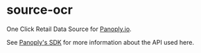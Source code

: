 # source-ocr

One Click Retail Data Source for [Panoply.io](http://panoply.io).

See [Panoply's SDK](https://github.com/panoplyio/panoply-python-sdk) for more information about the API used here.
